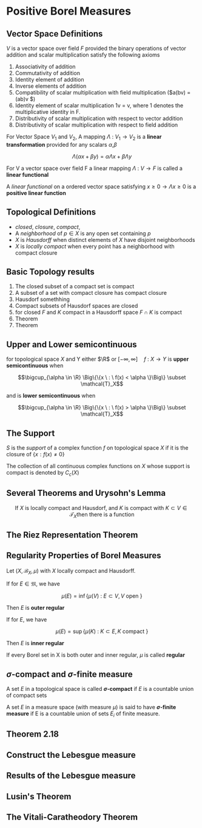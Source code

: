 # Positive Borel Measures

## **Vector Space Definitions**

 $V$ is a vector space over field $F$ provided the binary operations of vector addition and scalar multiplication satisfy the following axioms

1. Associativity of addition
2. Commutativity of addition
3. Identity element of addition
4. Inverse elements of addition
5. Compatibility of scalar multiplication with field multiplication ($a(bv) = (ab)v $)
6. Identity element of scalar multiplication 1v = v, where 1 denotes the multiplicative identity in F.
7. Distributivity of scalar multiplication with respect to vector addition
8. Distributivity of scalar multiplication with respect to field addition

For Vector Space $V_1$ and $V_2$, A mapping $\Lambda \ : \ V_1 \to V_2$ is a **linear transformation** provided for any scalars $\alpha$,$\beta$

$$\Lambda(\alpha x+\beta y)=\alpha \Lambda x + \beta \Lambda y $$

For V a vector space over field F a linear mapping $\Lambda \ : \ V \to F$ is called a **linear functional**

A *linear functional* on a ordered vector space satisfying $x\geq 0 \rightarrow \Lambda x \geq 0$ is a **positive linear function**

## **Topological Definitions**

- *closed*, *closure*, *compact*,
- A *neighborhood* of $p \in X$ is any open set containing $p$
- $X$ is *Hausdorff* when distinct elements of $X$ have disjoint neighborhoods
- $X$ is *locally compact* when every point has a neighborhood with compact closure

## Basic Topology results

1. The closed subset of a compact set is compact
2. A subset of a set with compact closure has compact closure
3. Hausdorf somethhing
4. Compact subsets of Hausdorf spaces are closed
5. for closed $F$ and $K$ compact in a Hausdorff space $F \cap K$ is compact
6. Theorem
7. Theorem

## Upper and Lower semicontinuous

for topological space $X$ and Y either $\R$ or $[-\infty,\infty] \quad f \ : \ X \to Y$ is **upper semicontinuous** when

$$\bigcup_{\alpha \in \R} \Big\{\{x \ : \ f(x) < \alpha \}\Big\} \subset \mathcal{T}_X$$

and is **lower semicontinuous** when

$$\bigcup_{\alpha \in \R} \Big\{\{x \ : \ f(x) > \alpha \}\Big\} \subset \mathcal{T}_X$$

## The Support

$S$ is the *support* of a complex function $f$ on topological space $X$ if it is the closure of $\{x: f(x) \neq 0\}$

The collection of all continuous complex functions on $X$ whose support is compact is denoted by $C_c(X)$

## Several Theorems and Urysohn's Lemma

$$\text{If } X \text{ is locally compact and Hausdorf, and } K \text{ is compact with } K \subset V \in \mathcal{T}_X \text{then there is a function}$$

## The Riez Representation Theorem

## Regularity Properties of Borel Measures

Let $(X,\mathscr{B}_X,\mu)$ with $X$ locally compact and Hausdorff.  

If for $E \in \mathfrak{M}$, we have

$$\mu (E) = \inf \big\{ \mu(V) \ : \ E \subset V, V \text{ open } \big\}$$

Then $E$ is **outer regular**

If for $E$, we have

$$\mu (E) = \sup \big\{ \mu(K) \ : \ K \subset E, K \text{ compact } \big\}$$

Then $E$ is **inner regular**

If every Borel set in X is both outer and inner regular, $\mu$ is called **regular**

## $\sigma$-compact and $\sigma$-finite measure

A set $E$ in a topological space is called **$\sigma$-compact** if $E$ is a countable union of compact sets

A set $E$ in a measure space (with measure $\mu$) is said to have **$\sigma$-finite measure** if E is a countable union of sets $E_i$ of finite measure.

## Theorem 2.18

## Construct the Lebesgue measure

## Results of the Lebesgue measure

## Lusin's Theorem

## The Vitali-Caratheodory Theorem